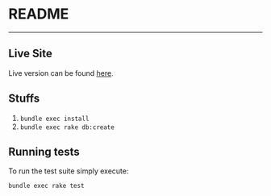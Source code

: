 # README
---

## Live Site

Live version can be found [here](http://laroberto.xyz/).

## Stuffs

1. `bundle exec install`
2. `bundle exec rake db:create`

## Running tests

To run the test suite simply execute:

`bundle exec rake test`
